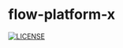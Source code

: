 # flow-platform-x

[![LICENSE](https://img.shields.io/github/license/pingcap/tidb.svg)](https://github.com/pingcap/tidb/blob/master/LICENSE)  